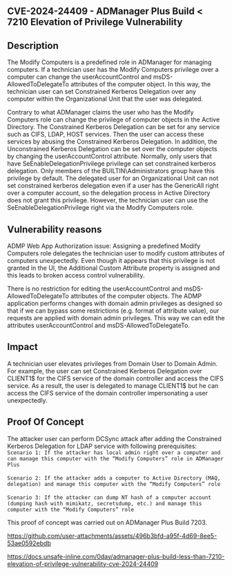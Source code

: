 ## CVE-2024-24409 - ADManager Plus Build < 7210 Elevation of Privilege Vulnerability
## Description
The Modify Computers is a predefined role in ADManager for managing computers. If a technician user has the Modify Computers privilege over a computer can change the userAccountControl and msDS-AllowedToDelegateTo attributes of the computer object. In this way, the technician user can set Constrained Kerberos Delegation over any computer within the Organizational Unit that the user was delegated.

Contrary to what ADManager claims the user who has the Modify Computers role can change the privilege of computer objects in the Active Directory. The Constrained Kerberos Delegation can be set for any service such as CIFS, LDAP, HOST services. Then the user can access these services by abusing the Constrained Kerberos Delegation. In addition, the Unconstrained Kerberos Delegation can be set over the computer objects by changing the userAccountControl attribute. Normally, only users that have SeEnableDelegationPrivilege privilege can set constrained kerberos delegation. Only members of the BUILTIN\Administrators group have this privilege by default. The delegated user for an Organizational Unit can not set constrained kerberos delegation even if a user has the GenericAll right over a computer account, so the delegation process in Active Directory does not grant this privilege. However, the technician user can use the SeEnableDelegationPrivilege right via the Modify Computers role.

## Vulnerability reasons
ADMP Web App Authorization issue: Assigning a predefined Modify Computers role delegates the technician user to modify custom attributes of computers unexpectedly. Even though it appears that this privilege is not granted in the UI, the Additional Custom Attribute property is assigned and this leads to broken access control vulnerability.

There is no restriction for editing the userAccountControl and msDS-AllowedToDelegateTo attributes of the computer objects. The ADMP application performs changes with domain admin privileges as designed so that if we can bypass some restrictions (e.g. format of attribute value), our requests are applied with domain admin privileges. This way we can edit the attributes userAccountControl and msDS-AllowedToDelegateTo.

## Impact
A technician user elevates privileges from Domain User to Domain Admin. For example, the user can set Constrained Kerberos Delegation over CLIENT1$ for the CIFS service of the domain controller and access the CIFS service. As a result, the user is delegated to manage CLIENT1$ but he can access the CIFS service of the domain controller impersonating a user unexpectedly.

## Proof Of Concept
The attacker user can perform DCSync attack after adding the Constrained Kerberos Delegation for LDAP service with following prerequisites: <br>
`Scenario 1: If the attacker has local admin right over a computer and can manage this computer with the “Modify Computers” role in ADManager Plus` <br>
<br>
`Scenario 2: If the attacker adds a computer to Active Directory (MAQ, delegation) and manage this computer with the “Modify Computers” role` <br>
<br>
`Scenario 3: If the attacker can dump NT hash of a computer account (dumping hash with mimikatz, secretsdump, etc.) and manage this computer with the “Modify Computers” role`

This proof of concept was carried out on ADManager Plus Build 7203.


https://github.com/user-attachments/assets/496b3bfd-a95f-4d69-8ee5-53ae0592ebdb

https://docs.unsafe-inline.com/0day/admanager-plus-build-less-than-7210-elevation-of-privilege-vulnerability-cve-2024-24409
